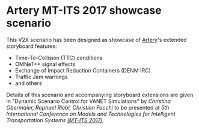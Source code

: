 # Artery MT-ITS 2017 showcase scenario

This V2X scenario has been designed as showcase of [Artery](https://github.com/riebl/artery)'s extended storyboard features:

- Time-To-Collision (TTC) conditions
- OMNeT++ signal effects
- Exchange of Impact Reduction Containers (DENM IRC)
- Traffic Jam warnings
- and others

Details of this scenario and accompanying storyboard extensions are given in
"Dynamic Scenario Control for VANET Simulations"
by *Christina Obermaier, Raphael Riebl, Christian Facchi*
to be presented at *5th International Conference on Models and Technologies for Intelligent Transportation Systems [(MT-ITS 2017)](http://www.mt-its2017.org)*.

